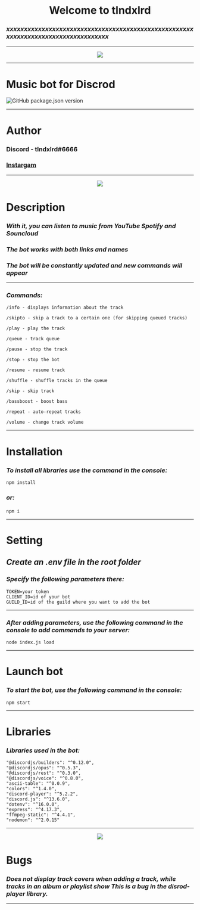 <h1 p align="center"><b>Welcome to tlndxlrd</b></h1>

### *xxxxxxxxxxxxxxxxxxxxxxxxxxxxxxxxxxxxxxxxxxxxxxxxxxxxxxxxxxxxxxxxxxxxxxxxxxxxxxxxxx*
___

<p align="center"><img src="https://cdn.discordapp.com/attachments/704677949730848769/957404525168320562/anime-art-personazhi-klinok-rassekaiushchii-demonov-demon-sl.jpg"</p>

____

# Music bot for **Discrod**
![GitHub package.json version](https://img.shields.io/github/package-json/v/tlndxlrd/discord-music-bot)
___
# **Author**
### **Discord** - tlndxlrd#6666
### [Instargam](https://www.instagram.com/tlndxlrd)
___
<p align="center"><img src="https://cdn.discordapp.com/attachments/704677949730848769/957401589239390208/12344.gif"
</p>

# **Description**
### *With it, you can listen to music from **YouTube** **Spotify** and **Souncloud***
### *The bot works with both **links** and **names***
### *The bot will be constantly updated and new commands will appear*

___
### ***Commands:***
```
/info - displays information about the track

/skipto - skip a track to a certain one (for skipping queued tracks)

/play - play the track

/queue - track queue

/pause - stop the track

/stop - stop the bot

/resume - resume track

/shuffle - shuffle tracks in the queue

/skip - skip track

/bassboost - boost bass

/repeat - auto-repeat tracks

/volume - change track volume
```
___
# **Installation**
### *To install all libraries use the command in the console:*
```
npm install
```

<h3 style="margin-bottom: 20px"><em>or:</em></h3>

```
npm i
```
___
# **Setting**
<h2 style="margin-bottom: 15px"><em>Create an .env file in the root folder</em></h2>

### *Specify the following parameters there:*

```
TOKEN=your token
CLIENT_ID=id of your bot
GUILD_ID=id of the guild where you want to add the bot
```
___
### *After adding parameters, use the following command in the console to add commands to your server:*
```
node index.js load
```
___
# **Launch bot**
### *To start the bot, use the following command in the console:*
```
npm start
```
____
# **Libraries**
### *Libraries used in the bot:*
```
"@discordjs/builders": "^0.12.0",
"@discordjs/opus": "^0.5.3",
"@discordjs/rest": "^0.3.0",
"@discordjs/voice": "^0.8.0",
"ascii-table": "^0.0.9",
"colors": "^1.4.0",
"discord-player": "^5.2.2",
"discord.js": "^13.6.0",
"dotenv": "^16.0.0",
"express": "^4.17.3",
"ffmpeg-static": "^4.4.1",
"nodemon": "^2.0.15"
```
___
<p align="center"><img src="https://cdn.discordapp.com/attachments/704677949730848769/957401574219591720/3.gif"
</p>

# **Bugs**
### *Does not display track covers when adding a track, while tracks in an album or playlist show This is a bug in the disrod-player library.*
___